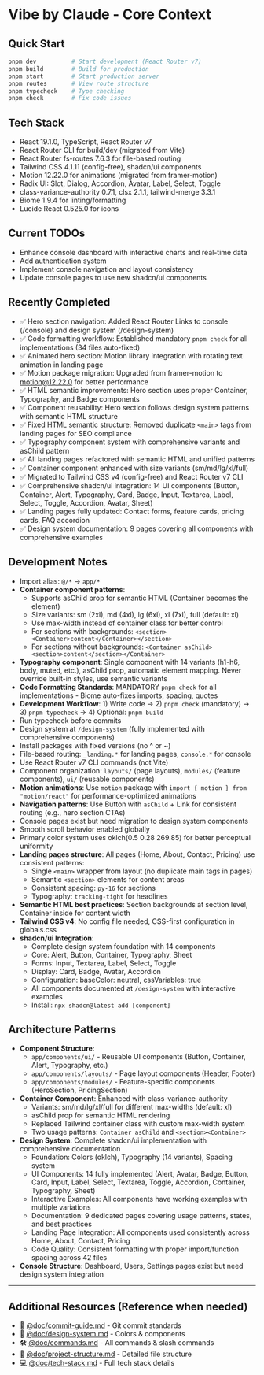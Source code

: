 # Vibe by Claude - Core Context

## Quick Start
```bash
pnpm dev          # Start development (React Router v7)
pnpm build        # Build for production
pnpm start        # Start production server
pnpm routes       # View route structure
pnpm typecheck    # Type checking
pnpm check        # Fix code issues
```

## Tech Stack
- React 19.1.0, TypeScript, React Router v7
- React Router CLI for build/dev (migrated from Vite)
- React Router fs-routes 7.6.3 for file-based routing
- Tailwind CSS 4.1.11 (config-free), shadcn/ui components
- Motion 12.22.0 for animations (migrated from framer-motion)
- Radix UI: Slot, Dialog, Accordion, Avatar, Label, Select, Toggle
- class-variance-authority 0.7.1, clsx 2.1.1, tailwind-merge 3.3.1
- Biome 1.9.4 for linting/formatting
- Lucide React 0.525.0 for icons

## Current TODOs
- Enhance console dashboard with interactive charts and real-time data
- Add authentication system
- Implement console navigation and layout consistency
- Update console pages to use new shadcn/ui components

## Recently Completed
- ✅ Hero section navigation: Added React Router Links to console (/console) and design system (/design-system)
- ✅ Code formatting workflow: Established mandatory `pnpm check` for all implementations (34 files auto-fixed)
- ✅ Animated hero section: Motion library integration with rotating text animation in landing page
- ✅ Motion package migration: Upgraded from framer-motion to motion@12.22.0 for better performance
- ✅ HTML semantic improvements: Hero section uses proper Container, Typography, and Badge components
- ✅ Component reusability: Hero section follows design system patterns with semantic HTML structure
- ✅ Fixed HTML semantic structure: Removed duplicate `<main>` tags from landing pages for SEO compliance
- ✅ Typography component system with comprehensive variants and asChild pattern
- ✅ All landing pages refactored with semantic HTML and unified patterns
- ✅ Container component enhanced with size variants (sm/md/lg/xl/full)
- ✅ Migrated to Tailwind CSS v4 (config-free) and React Router v7 CLI
- ✅ Comprehensive shadcn/ui integration: 14 UI components (Button, Container, Alert, Typography, Card, Badge, Input, Textarea, Label, Select, Toggle, Accordion, Avatar, Sheet)
- ✅ Landing pages fully updated: Contact forms, feature cards, pricing cards, FAQ accordion
- ✅ Design system documentation: 9 pages covering all components with comprehensive examples

## Development Notes
- Import alias: `@/*` → `app/*`
- **Container component patterns**: 
  - Supports asChild prop for semantic HTML (Container becomes the element)
  - Size variants: sm (2xl), md (4xl), lg (6xl), xl (7xl), full (default: xl)
  - Use max-width instead of container class for better control
  - For sections with backgrounds: `<section><Container>content</Container></section>`
  - For sections without backgrounds: `<Container asChild><section>content</section></Container>`
- **Typography component**: Single component with 14 variants (h1-h6, body, muted, etc.), asChild prop, automatic element mapping. Never override built-in styles, use semantic variants
- **Code Formatting Standards**: MANDATORY `pnpm check` for all implementations - Biome auto-fixes imports, spacing, quotes
- **Development Workflow**: 1) Write code → 2) `pnpm check` (mandatory) → 3) `pnpm typecheck` → 4) Optional: `pnpm build`
- Run typecheck before commits
- Design system at `/design-system` (fully implemented with comprehensive components)
- Install packages with fixed versions (no ^ or ~)
- File-based routing: `_landing.*` for landing pages, `console.*` for console
- Use React Router v7 CLI commands (not Vite)
- Component organization: `layouts/` (page layouts), `modules/` (feature components), `ui/` (reusable components)
- **Motion animations**: Use `motion` package with `import { motion } from "motion/react"` for performance-optimized animations
- **Navigation patterns**: Use Button with `asChild` + Link for consistent routing (e.g., hero section CTAs)
- Console pages exist but need migration to design system components
- Smooth scroll behavior enabled globally
- Primary color system uses oklch(0.5 0.28 269.85) for better perceptual uniformity
- **Landing pages structure**: All pages (Home, About, Contact, Pricing) use consistent patterns:
  - Single `<main>` wrapper from layout (no duplicate main tags in pages)
  - Semantic `<section>` elements for content areas
  - Consistent spacing: `py-16` for sections
  - Typography: `tracking-tight` for headlines
- **Semantic HTML best practices**: Section backgrounds at section level, Container inside for content width
- **Tailwind CSS v4**: No config file needed, CSS-first configuration in globals.css
- **shadcn/ui Integration**: 
  - Complete design system foundation with 14 components
  - Core: Alert, Button, Container, Typography, Sheet
  - Forms: Input, Textarea, Label, Select, Toggle
  - Display: Card, Badge, Avatar, Accordion
  - Configuration: baseColor: neutral, cssVariables: true
  - All components documented at `/design-system` with interactive examples
  - Install: `npx shadcn@latest add [component]`

## Architecture Patterns
- **Component Structure**: 
  - `app/components/ui/` - Reusable UI components (Button, Container, Alert, Typography, etc.)
  - `app/components/layouts/` - Page layout components (Header, Footer)
  - `app/components/modules/` - Feature-specific components (HeroSection, PricingSection)
- **Container Component**: Enhanced with class-variance-authority
  - Variants: sm/md/lg/xl/full for different max-widths (default: xl)
  - asChild prop for semantic HTML rendering
  - Replaced Tailwind container class with custom max-width system
  - Two usage patterns: `Container asChild` and `<section><Container>`
- **Design System**: Complete shadcn/ui implementation with comprehensive documentation
  - Foundation: Colors (oklch), Typography (14 variants), Spacing system
  - UI Components: 14 fully implemented (Alert, Avatar, Badge, Button, Card, Input, Label, Select, Textarea, Toggle, Accordion, Container, Typography, Sheet)
  - Interactive Examples: All components have working examples with multiple variations
  - Documentation: 9 dedicated pages covering usage patterns, states, and best practices
  - Landing Page Integration: All components used consistently across Home, About, Contact, Pricing
  - Code Quality: Consistent formatting with proper import/function spacing across 42 files
- **Console Structure**: Dashboard, Users, Settings pages exist but need design system integration

---

## Additional Resources (Reference when needed)
- 📝 [@doc/commit-guide.md](/@doc/commit-guide.md) - Git commit standards
- 🎨 [@doc/design-system.md](/@doc/design-system.md) - Colors & components
- 🛠️ [@doc/commands.md](/@doc/commands.md) - All commands & slash commands
- 📁 [@doc/project-structure.md](/@doc/project-structure.md) - Detailed file structure
- 💻 [@doc/tech-stack.md](/@doc/tech-stack.md) - Full tech stack details